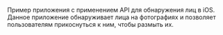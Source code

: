 Пример приложения с применением API для обнаружения лиц в iOS. Данное приложение обнаруживает лица на фотографиях и позволяет пользователям прикоснуться к ним, чтобы размыть их.